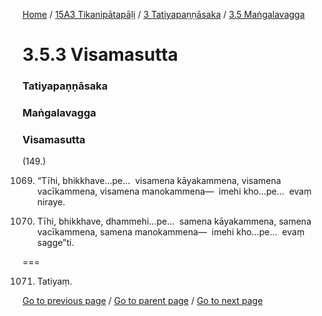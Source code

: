 
[Home](/) / [15A3 Tikanipātapāḷi](/tipitaka/15A3.md) / [3 Tatiyapaṇṇāsaka](/tipitaka/15A3/3.md) / [3.5 Maṅgalavagga](/tipitaka/15A3/3/3.5.md)

# 3.5.3 Visamasutta

### Tatiyapaṇṇāsaka

### Maṅgalavagga

### Visamasutta

(149.)

1069. “Tīhi, bhikkhave…pe…  visamena kāyakammena, visamena vacīkammena, visamena manokammena—  imehi kho…pe…  evaṃ niraye.

1070. Tīhi, bhikkhave, dhammehi…pe…  samena kāyakammena, samena vacīkammena, samena manokammena—  imehi kho…pe…  evaṃ sagge”ti.

===

1071. Tatiyaṃ.



[Go to previous page](/tipitaka/15A3/3/3.5/3.5.2.md) / [Go to parent page](/tipitaka/15A3/3/3.5.md) / [Go to next page](/tipitaka/15A3/3/3.5/3.5.4.md)


